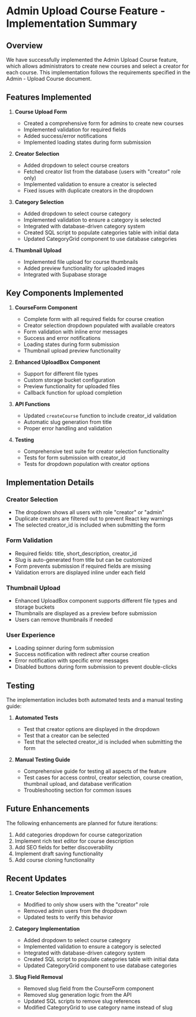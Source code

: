 # Admin Upload Course Feature - Implementation Summary

## Overview

We have successfully implemented the Admin Upload Course feature, which allows administrators to create new courses and select a creator for each course. This implementation follows the requirements specified in the Admin - Upload Course document.

## Features Implemented

1. **Course Upload Form**

   - Created a comprehensive form for admins to create new courses
   - Implemented validation for required fields
   - Added success/error notifications
   - Implemented loading states during form submission

2. **Creator Selection**

   - Added dropdown to select course creators
   - Fetched creator list from the database (users with "creator" role only)
   - Implemented validation to ensure a creator is selected
   - Fixed issues with duplicate creators in the dropdown

3. **Category Selection**

   - Added dropdown to select course category
   - Implemented validation to ensure a category is selected
   - Integrated with database-driven category system
   - Created SQL script to populate categories table with initial data
   - Updated CategoryGrid component to use database categories

4. **Thumbnail Upload**
   - Implemented file upload for course thumbnails
   - Added preview functionality for uploaded images
   - Integrated with Supabase storage

## Key Components Implemented

1. **CourseForm Component**

   - Complete form with all required fields for course creation
   - Creator selection dropdown populated with available creators
   - Form validation with inline error messages
   - Success and error notifications
   - Loading states during form submission
   - Thumbnail upload preview functionality

2. **Enhanced UploadBox Component**

   - Support for different file types
   - Custom storage bucket configuration
   - Preview functionality for uploaded files
   - Callback function for upload completion

3. **API Functions**

   - Updated `createCourse` function to include creator_id validation
   - Automatic slug generation from title
   - Proper error handling and validation

4. **Testing**
   - Comprehensive test suite for creator selection functionality
   - Tests for form submission with creator_id
   - Tests for dropdown population with creator options

## Implementation Details

### Creator Selection

- The dropdown shows all users with role "creator" or "admin"
- Duplicate creators are filtered out to prevent React key warnings
- The selected creator_id is included when submitting the form

### Form Validation

- Required fields: title, short_description, creator_id
- Slug is auto-generated from title but can be customized
- Form prevents submission if required fields are missing
- Validation errors are displayed inline under each field

### Thumbnail Upload

- Enhanced UploadBox component supports different file types and storage buckets
- Thumbnails are displayed as a preview before submission
- Users can remove thumbnails if needed

### User Experience

- Loading spinner during form submission
- Success notification with redirect after course creation
- Error notification with specific error messages
- Disabled buttons during form submission to prevent double-clicks

## Testing

The implementation includes both automated tests and a manual testing guide:

1. **Automated Tests**

   - Test that creator options are displayed in the dropdown
   - Test that a creator can be selected
   - Test that the selected creator_id is included when submitting the form

2. **Manual Testing Guide**
   - Comprehensive guide for testing all aspects of the feature
   - Test cases for access control, creator selection, course creation, thumbnail upload, and database verification
   - Troubleshooting section for common issues

## Future Enhancements

The following enhancements are planned for future iterations:

1. Add categories dropdown for course categorization
2. Implement rich text editor for course description
3. Add SEO fields for better discoverability
4. Implement draft saving functionality
5. Add course cloning functionality

## Recent Updates

1. **Creator Selection Improvement**

   - Modified to only show users with the "creator" role
   - Removed admin users from the dropdown
   - Updated tests to verify this behavior

2. **Category Implementation**

   - Added dropdown to select course category
   - Implemented validation to ensure a category is selected
   - Integrated with database-driven category system
   - Created SQL script to populate categories table with initial data
   - Updated CategoryGrid component to use database categories

3. **Slug Field Removal**
   - Removed slug field from the CourseForm component
   - Removed slug generation logic from the API
   - Updated SQL scripts to remove slug references
   - Modified CategoryGrid to use category name instead of slug

